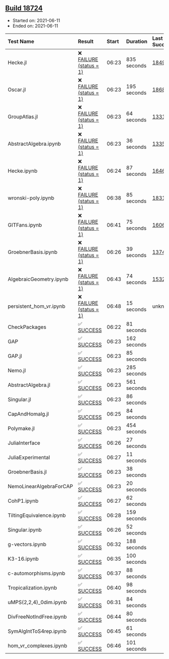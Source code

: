 ## [Build 18724](https://oscarci.mathematik.uni-kl.de/job/oscar/18724/)

* Started on: 2021-06-11
* Ended on: 2021-06-11

| Test Name    | Result | Start | Duration | Last Success | First Failure |
|:-------------|:-------|:------|:---------|:-------------|:--------------|
| Hecke.jl | ❌ [FAILURE (status = 1)](https://oscarci.mathematik.uni-kl.de/job/oscar/18724/artifact/logs/build-18724/Hecke.jl.log) | 06:23 | 835 seconds | [18490](https://oscarci.mathematik.uni-kl.de/job/oscar/18490/) | [18491](https://oscarci.mathematik.uni-kl.de/job/oscar/18491/) |
| Oscar.jl | ❌ [FAILURE (status = 1)](https://oscarci.mathematik.uni-kl.de/job/oscar/18724/artifact/logs/build-18724/Oscar.jl.log) | 06:23 | 195 seconds | [18684](https://oscarci.mathematik.uni-kl.de/job/oscar/18684/) | [18685](https://oscarci.mathematik.uni-kl.de/job/oscar/18685/) |
| GroupAtlas.jl | ❌ [FAILURE (status = 1)](https://oscarci.mathematik.uni-kl.de/job/oscar/18724/artifact/logs/build-18724/GroupAtlas.jl.log) | 06:23 | 64 seconds | [13311](https://oscarci.mathematik.uni-kl.de/job/oscar/13311/) | [13312](https://oscarci.mathematik.uni-kl.de/job/oscar/13312/) |
| AbstractAlgebra.ipynb | ❌ [FAILURE (status = 1)](https://oscarci.mathematik.uni-kl.de/job/oscar/18724/artifact/logs/build-18724/AbstractAlgebra.ipynb.log) | 06:23 | 36 seconds | [13355](https://oscarci.mathematik.uni-kl.de/job/oscar/13355/) | [13356](https://oscarci.mathematik.uni-kl.de/job/oscar/13356/) |
| Hecke.ipynb | ❌ [FAILURE (status = 1)](https://oscarci.mathematik.uni-kl.de/job/oscar/18724/artifact/logs/build-18724/Hecke.ipynb.log) | 06:24 | 87 seconds | [16463](https://oscarci.mathematik.uni-kl.de/job/oscar/16463/) | [16464](https://oscarci.mathematik.uni-kl.de/job/oscar/16464/) |
| wronski-poly.ipynb | ❌ [FAILURE (status = 1)](https://oscarci.mathematik.uni-kl.de/job/oscar/18724/artifact/logs/build-18724/wronski-poly.ipynb.log) | 06:38 | 85 seconds | [18314](https://oscarci.mathematik.uni-kl.de/job/oscar/18314/) | [18315](https://oscarci.mathematik.uni-kl.de/job/oscar/18315/) |
| GITFans.ipynb | ❌ [FAILURE (status = 1)](https://oscarci.mathematik.uni-kl.de/job/oscar/18724/artifact/logs/build-18724/GITFans.ipynb.log) | 06:41 | 75 seconds | [16068](https://oscarci.mathematik.uni-kl.de/job/oscar/16068/) | [16069](https://oscarci.mathematik.uni-kl.de/job/oscar/16069/) |
| GroebnerBasis.ipynb | ❌ [FAILURE (status = 1)](https://oscarci.mathematik.uni-kl.de/job/oscar/18724/artifact/logs/build-18724/GroebnerBasis.ipynb.log) | 06:26 | 39 seconds | [13748](https://oscarci.mathematik.uni-kl.de/job/oscar/13748/) | [13749](https://oscarci.mathematik.uni-kl.de/job/oscar/13749/) |
| AlgebraicGeometry.ipynb | ❌ [FAILURE (status = 1)](https://oscarci.mathematik.uni-kl.de/job/oscar/18724/artifact/logs/build-18724/AlgebraicGeometry.ipynb.log) | 06:43 | 74 seconds | [15322](https://oscarci.mathematik.uni-kl.de/job/oscar/15322/) | [15323](https://oscarci.mathematik.uni-kl.de/job/oscar/15323/) |
| persistent_hom_vr.ipynb | ❌ [FAILURE (status = 1)](https://oscarci.mathematik.uni-kl.de/job/oscar/18724/artifact/logs/build-18724/persistent_hom_vr.ipynb.log) | 06:48 | 15 seconds | unknown | unknown |
| CheckPackages | ✅ [SUCCESS](https://oscarci.mathematik.uni-kl.de/job/oscar/18724/artifact/logs/build-18724/CheckPackages.log) | 06:22 | 81 seconds |  |  |
| GAP | ✅ [SUCCESS](https://oscarci.mathematik.uni-kl.de/job/oscar/18724/artifact/logs/build-18724/GAP.log) | 06:23 | 162 seconds |  |  |
| GAP.jl | ✅ [SUCCESS](https://oscarci.mathematik.uni-kl.de/job/oscar/18724/artifact/logs/build-18724/GAP.jl.log) | 06:23 | 85 seconds |  |  |
| Nemo.jl | ✅ [SUCCESS](https://oscarci.mathematik.uni-kl.de/job/oscar/18724/artifact/logs/build-18724/Nemo.jl.log) | 06:23 | 285 seconds |  |  |
| AbstractAlgebra.jl | ✅ [SUCCESS](https://oscarci.mathematik.uni-kl.de/job/oscar/18724/artifact/logs/build-18724/AbstractAlgebra.jl.log) | 06:23 | 561 seconds |  |  |
| Singular.jl | ✅ [SUCCESS](https://oscarci.mathematik.uni-kl.de/job/oscar/18724/artifact/logs/build-18724/Singular.jl.log) | 06:23 | 86 seconds |  |  |
| CapAndHomalg.jl | ✅ [SUCCESS](https://oscarci.mathematik.uni-kl.de/job/oscar/18724/artifact/logs/build-18724/CapAndHomalg.jl.log) | 06:25 | 84 seconds |  |  |
| Polymake.jl | ✅ [SUCCESS](https://oscarci.mathematik.uni-kl.de/job/oscar/18724/artifact/logs/build-18724/Polymake.jl.log) | 06:23 | 454 seconds |  |  |
| JuliaInterface | ✅ [SUCCESS](https://oscarci.mathematik.uni-kl.de/job/oscar/18724/artifact/logs/build-18724/JuliaInterface.log) | 06:26 | 27 seconds |  |  |
| JuliaExperimental | ✅ [SUCCESS](https://oscarci.mathematik.uni-kl.de/job/oscar/18724/artifact/logs/build-18724/JuliaExperimental.log) | 06:27 | 11 seconds |  |  |
| GroebnerBasis.jl | ✅ [SUCCESS](https://oscarci.mathematik.uni-kl.de/job/oscar/18724/artifact/logs/build-18724/GroebnerBasis.jl.log) | 06:23 | 38 seconds |  |  |
| NemoLinearAlgebraForCAP | ✅ [SUCCESS](https://oscarci.mathematik.uni-kl.de/job/oscar/18724/artifact/logs/build-18724/NemoLinearAlgebraForCAP.log) | 06:23 | 20 seconds |  |  |
| CohP1.ipynb | ✅ [SUCCESS](https://oscarci.mathematik.uni-kl.de/job/oscar/18724/artifact/logs/build-18724/CohP1.ipynb.log) | 06:27 | 62 seconds |  |  |
| TiltingEquivalence.ipynb | ✅ [SUCCESS](https://oscarci.mathematik.uni-kl.de/job/oscar/18724/artifact/logs/build-18724/TiltingEquivalence.ipynb.log) | 06:28 | 159 seconds |  |  |
| Singular.ipynb | ✅ [SUCCESS](https://oscarci.mathematik.uni-kl.de/job/oscar/18724/artifact/logs/build-18724/Singular.ipynb.log) | 06:26 | 52 seconds |  |  |
| g-vectors.ipynb | ✅ [SUCCESS](https://oscarci.mathematik.uni-kl.de/job/oscar/18724/artifact/logs/build-18724/g-vectors.ipynb.log) | 06:32 | 188 seconds |  |  |
| K3-16.ipynb | ✅ [SUCCESS](https://oscarci.mathematik.uni-kl.de/job/oscar/18724/artifact/logs/build-18724/K3-16.ipynb.log) | 06:35 | 100 seconds |  |  |
| c-automorphisms.ipynb | ✅ [SUCCESS](https://oscarci.mathematik.uni-kl.de/job/oscar/18724/artifact/logs/build-18724/c-automorphisms.ipynb.log) | 06:37 | 88 seconds |  |  |
| Tropicalization.ipynb | ✅ [SUCCESS](https://oscarci.mathematik.uni-kl.de/job/oscar/18724/artifact/logs/build-18724/Tropicalization.ipynb.log) | 06:40 | 98 seconds |  |  |
| uMPS(2,2,4)_0dim.ipynb | ✅ [SUCCESS](https://oscarci.mathematik.uni-kl.de/job/oscar/18724/artifact/logs/build-18724/uMPS-2-2-4-_0dim.ipynb.log) | 06:31 | 84 seconds |  |  |
| DivFreeNotIndFree.ipynb | ✅ [SUCCESS](https://oscarci.mathematik.uni-kl.de/job/oscar/18724/artifact/logs/build-18724/DivFreeNotIndFree.ipynb.log) | 06:44 | 80 seconds |  |  |
| SymAlgIntToS4rep.ipynb | ✅ [SUCCESS](https://oscarci.mathematik.uni-kl.de/job/oscar/18724/artifact/logs/build-18724/SymAlgIntToS4rep.ipynb.log) | 06:45 | 61 seconds |  |  |
| hom_vr_complexes.ipynb | ✅ [SUCCESS](https://oscarci.mathematik.uni-kl.de/job/oscar/18724/artifact/logs/build-18724/hom_vr_complexes.ipynb.log) | 06:46 | 101 seconds |  |  |
